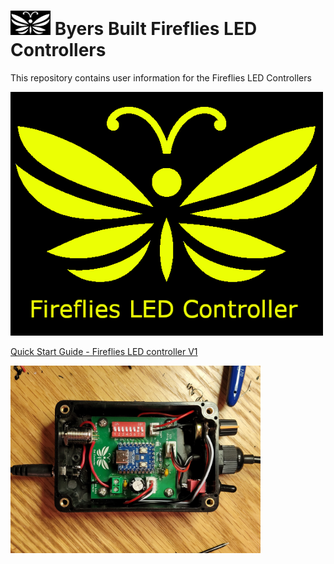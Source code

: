 # <img src="/assets/Firefly_basic_logo.png" width="64">  Byers Built Fireflies LED Controllers
This repository contains user information for the Fireflies LED Controllers

<img src="assets/Fireflies_basic_logo_w_text.png" width="500">
<br>

[Quick Start Guide - Fireflies LED controller V1](/user_manuals/Fireflies_controller_std_v1.md)
<br>

[<img src="/assets/Fireflies_std_vi_open_controller.jpg" width="400">](/user_manuals/Fireflies_controller_std_v1.md)

